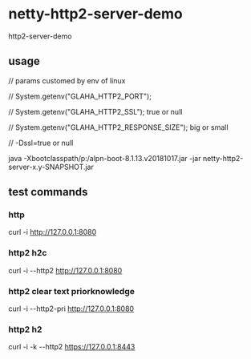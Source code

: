 # netty-http2-server-demo
http2-server-demo

## usage

// params customed by env of linux

// System.getenv("GLAHA_HTTP2_PORT");

// System.getenv("GLAHA_HTTP2_SSL"); true or null

// System.getenv("GLAHA_HTTP2_RESPONSE_SIZE"); big or small

// -Dssl=true or null

java -Xbootclasspath/p:/alpn-boot-8.1.13.v20181017.jar -jar netty-http2-server-x.y-SNAPSHOT.jar

## test commands

### http

curl -i  http://127.0.0.1:8080

### http2 h2c

curl -i --http2   http://127.0.0.1:8080

### http2 clear text priorknowledge

curl -i --http2-pri http://127.0.0.1:8080

### http2 h2

curl -i -k --http2 https://127.0.0.1:8443